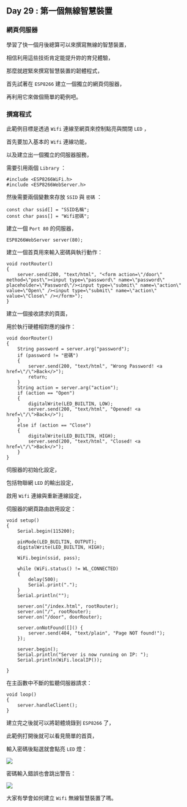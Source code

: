 ## Day 29 : 第一個無線智慧裝置

### 網頁伺服器

學習了快一個月後總算可以來撰寫無線的智慧裝置，

相信利用這些技術肯定能提升妳的育兒體驗，

那麼就趕緊來撰寫智慧裝置的韌體程式，

首先試著在 `ESP8266` 建立一個獨立的網頁伺服器，

再利用它來做個簡單的範例吧。

### 撰寫程式

此範例目標是透過 `Wifi` 連線至網頁來控制點亮與關閉 `LED` ，

首先要加入基本的 `Wifi` 連線功能，

以及建立出一個獨立的伺服器服務，

需要引用兩個 `Library` ：

```cpp=
#include <ESP8266WiFi.h>
#include <ESP8266WebServer.h>
```

然後需要兩個變數來存放 `SSID` 與 `密碼` ：

```cpp=
const char ssid[] = "SSID名稱";
const char pass[] = "Wifi密碼";
```

建立一個 `Port 80` 的伺服器，

```cpp=
ESP8266WebServer server(80);
```

建立一個首頁用來輸入密碼與執行動作：

```cpp=
void rootRouter()
{
    server.send(200, "text/html", "<form action=\"/door\" method=\"post\"><input type=\"password\" name=\"password\" placeholder=\"Password\"/><input type=\"submit\" name=\"action\" value=\"Open\" /><input type=\"submit\" name=\"action\" value=\"Close\" /></form>");
}
```

建立一個接收請求的頁面，

用於執行硬體相對應的操作：

```cpp=
void doorRouter()
{
    String password = server.arg("password");
    if (password != "密碼")
    {
        server.send(200, "text/html", "Wrong Password! <a href=\"/\">Back</>");
        return;
    }
    String action = server.arg("action");
    if (action == "Open")
    {
        digitalWrite(LED_BUILTIN, LOW);
        server.send(200, "text/html", "Opened! <a href=\"/\">Back</>");
    }
    else if (action == "Close")
    {
        digitalWrite(LED_BUILTIN, HIGH);
        server.send(200, "text/html", "Closed! <a href=\"/\">Back</>");
    }
}
```

伺服器的初始化設定，

包括物聯網 `LED` 的輸出設定，

啟用 `Wifi` 連線與重新連線設定，

伺服器的網頁路由啟用設定：

```cpp=
void setup()
{
    Serial.begin(115200);
    
    pinMode(LED_BUILTIN, OUTPUT);
    digitalWrite(LED_BUILTIN, HIGH);
    
    WiFi.begin(ssid, pass);

    while (WiFi.status() != WL_CONNECTED)
    {
        delay(500);
        Serial.print(".");
    }
    Serial.println("");
    
    server.on("/index.html", rootRouter);
    server.on("/", rootRouter);
    server.on("/door", doorRouter);

    server.onNotFound([]() {
        server.send(404, "text/plain", "Page NOT found!");
    });

    server.begin();
    Serial.println("Server is now running on IP: ");
    Serial.println(WiFi.localIP());
    
}
```

在主函數中不斷的監聽伺服器請求：

```cpp=
void loop()
{
    server.handleClient();
}
```

建立完之後就可以將韌體燒錄到 `ESP8266` 了，

此範例打開後就可以看見簡單的首頁，

輸入密碼後點選就會點亮 `LED` 燈：

![](https://i.imgur.com/5SccFgn.gif)

密碼輸入錯誤也會跳出警告：

![](https://i.imgur.com/jPzUTuA.gif)

大家有學會如何建立 `Wifi` 無線智慧裝置了嗎。
